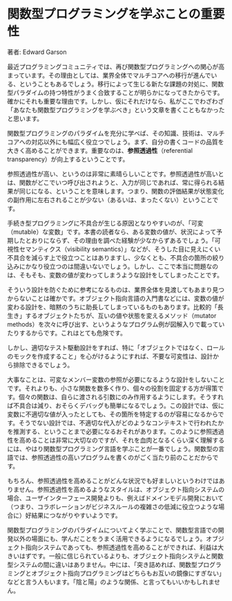 関数型プログラミングを学ぶことの重要性
====

著者: Edward Garson

最近プログラミングコミュニティでは、再び関数型プログラミングへの関心が高まっています。その理由としては、業界全体でマルチコアへの移行が進んでいる、ということもあるでしょう。移行によって生じる新たな課題の対処に、関数型パラダイムの持つ特性がうまく合致することが明らかになってきたからです。確かにそれも重要な理由です。しかし、仮にそれだけなら、私がここでわざわざ「あなたも関数型プログラミングを学ぶべき」という文章を書くこともなかったと思います。

関数型プログラミングのパラダイムを充分に学べば、その知識、技術は、マルチコアへの対応以外にも幅広く役立つでしょう。まず、自分の書くコードの品質を大きく高めることができます。重要なのは、**参照透過性**（referential transparency）が向上するということです。

参照透過性が高い、というのは非常に素晴らしいことです。参照透過性が高いとは、関数がどこでいつ呼び出されようと、入力が同じであれば、常に得られる結果が同じになる、ということを意味します。つまり、関数の評価結果が状態変化の副作用に左右されることが少ない（あるいは、まったくない）ということです。

手続き型プログラミングに不具合が生じる原因となりやすいのが、「可変（mutable）な変数」です。本書の読者なら、ある変数の値が、状況によって予期したとおりにならず、その理由を調べた経験が少なからずあるでしょう。「可視性セマンティクス（visibility semantics）」などが、そうした目に見えにくい不具合を減らす上で役立つことはありますし、少なくとも、不具合の箇所の絞り込みにかなり役立つのは間違いないでしょう。しかし、ここで本当に問題なのは、そもそも、変数の値が変わってしまうような設計をしてしまったことです。

そういう設計を防ぐために参考になるものは、業界全体を見渡してもあまり見つからないことは確かです。オブジェクト指向言語の入門書などには、変数の値が変わる設計を、暗黙のうちに助長してしまっているものもあります。比較的「長生き」するオブジェクトたちが、互いの値や状態を変えるメソッド（mutator methods）を次々に呼び出す、というようなプログラム例が図解入りで載っていたりするからです。これはとても危険です。

しかし、適切なテスト駆動設計をすれば、特に「オブジェクトではなく、ロールのモックを作成すること」を心がけるようにすれば、不要な可変性は、設計から排除できるでしょう。

大事なことは、可変なメンバー変数の参照が必要になるような設計をしないことです。それよりも、小さな関数を数多く作り、個々の役割を固定する方が得策です。個々の関数は、自らに渡される引数にのみ作用するようにします。そうすれば不具合は減り、おそらくデバッグも簡単になるでしょう。この設計では、仮に変数に不適切な値が入ったとしても、その箇所を特定するのが容易になるからです。そうでない設計では、不適切な代入がどのようなコンテキストで行われたかを推測する、ということまで必要になるおそれがあります。このように参照透過性を高めることは非常に大切なのですが、それを血肉となるくらい深く理解するには、やはり関数型プログラミング言語を学ぶことが一番でしょう。関数型の言語では、参照透過性の高いプログラムを書くのがごく当たり前のことだからです。

もちろん、参照透過性を高めることがどんな状況でも好ましいというわけではありません。参照透過性を高めるようなスタイルは、オブジェクト指向システムの場合、ユーザインターフェース開発よりも、例えばドメインモデル開発において（つまり、コラボレーションがビジネスルールの複雑さの低減に役立つような場合に）好結果につながりやすいようです。

関数型プログラミングのパラダイムについてよく学ぶことで、関数型言語での開発以外の場面にも、学んだことをうまく活用できるようになるでしょう。オブジェクト指向システムであっても、参照透過性を高めることができれば、利益は大きいはずです。一般に信じられているよりも、オブジェクト指向システムと関数型システムの間に違いはありません。中には、「突き詰めれば、関数型プログラミングとオブジェクト指向プログラミングはどちらもお互いの鏡像にすぎない」などと言う人もいます。「陰と陽」のような関係、と言ってもいいかもしれません。